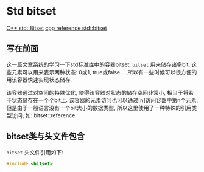 # Std bitset

[C++ std::Bitset](https://blog.csdn.net/zy2317878/article/details/80082863)
[cpp reference std::bitset](https://en.cppreference.com/w/cpp/utility/bitset)

## 写在前面

这一篇文章系统的学习一下std标准库中的容器bitset, `bitset` 用来储存诸多bit,
这些元素可以用来表示两种状态: 0或1, true或false….
所以有一些时候可以很方便的用该容器快速实现状态储存.

该容器通过对空间的特殊优化, 使得该容器对状态的储存空间非常小, 相当于将若干状态储存在一个个bit上.
该容器的元素访问也可以通过[n]访问容器中第n个元素,
但是由于一般语言没有一个bit大小的数据类型,
所以这里使用了一种特殊的引用类型访问, 如: bitset::reference.

## bitset类与头文件包含

`bitset` 头文件引用如下:

```cpp
#include <bitset>
```
